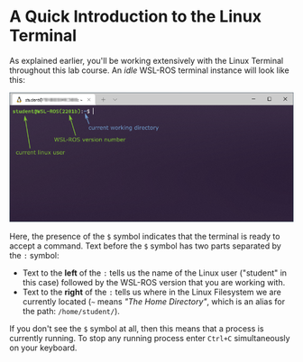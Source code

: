 # A Quick Introduction to the Linux Terminal

As explained earlier, you'll be working extensively with the Linux Terminal throughout this lab course. An *idle* WSL-ROS terminal instance will look like this:

![](/images/wsl/linux_terminal.png)

Here, the presence of the `$` symbol indicates that the terminal is ready to accept a command. Text before the `$` symbol has two parts separated by the `:` symbol:

* Text to the **left** of the `:` tells us the name of the Linux user ("student" in this case) followed by the WSL-ROS version that you are working with.
* Text to the **right** of the `:` tells us where in the Linux Filesystem we are currently located (`~` means *"The Home Directory"*, which is an alias for the path: `/home/student/`).

If you don't see the `$` symbol at all, then this means that a process is currently running. To stop any running process enter `Ctrl+C` simultaneously on your keyboard.